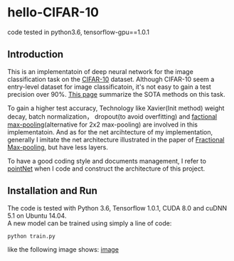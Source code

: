 # hello-CIFAR-10
code tested in python3.6, tensorflow-gpu==1.0.1
## Introduction
This is an implementatoin of deep neural network for the image classification task on the [CIFAR-10](http://www.cs.toronto.edu/~kriz/cifar.html) dataset. Although CIFAR-10 seem a entry-level dataset for image classificatoin, it's not easy to gain a test precision over 90%. [This page](http://rodrigob.github.io/are_we_there_yet/build/classification_datasets_results.html#43494641522d3130) summarize the SOTA methods on this task.</br>

To gain a higher test accuracy, Technology like Xavier(Init method) weight decay, batch normalization， dropout(to avoid overfitting) and [factional max-pooling](https://arxiv.org/abs/1412.6071)(alternative for 2x2 max-pooling) are involved in this implementatoin. And as for the net arcihtecture of my implementation, generally I imitate the net architecture illustrated in the paper of [Fractional Max-pooling](https://arxiv.org/abs/1412.6071), but have less layers.</br>

To have a good coding style and documents management, I refer to [pointNet](https://github.com/charlesq34/pointnet) when I code and construct the architecture of this project.</br>

## Installation and Run
The code is tested with Python 3.6, Tensorflow 1.0.1, CUDA 8.0 and cuDNN 5.1 on Ubuntu 14.04.</br>
A new model can be trained using simply a line of code:

    python train.py
    
like the following image shows:
[image]()
